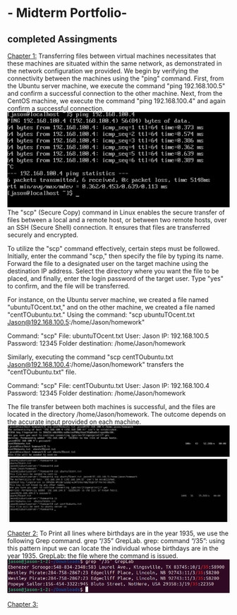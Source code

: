 # - Midterm Portfolio-

## completed Assingments

<span style="text-decoration:underline;">Chapter 1:</span>
Transferring files between virtual machines necessitates that these machines are situated within the same network, as demonstrated in the network configuration we provided.
We begin by verifying the connectivity between the machines using the "ping" command. First, from the Ubuntu server machine, we execute the command "ping 192.168.100.5" and confirm a successful connection to the other machine. Next, from the CentOS machine, we execute the command "ping 192.168.100.4" and again confirm a successful connection.
![ping test](assets/2.png)
The "scp" (Secure Copy) command in Linux enables the secure transfer of files between a local and a remote host, or between two remote hosts, over an SSH (Secure Shell) connection. It ensures that files are transferred securely and encrypted.

To utilize the "scp" command effectively, certain steps must be followed. Initially, enter the command "scp," then specify the file by typing its name. Forward the file to a designated user on the target machine using the destination IP address. Select the directory where you want the file to be placed, and finally, enter the login password of the target user. Type "yes" to confirm, and the file will be transferred.

For instance, on the Ubuntu server machine, we created a file named "ubuntuTOcent.txt," and on the other machine, we created a file named "centTOubuntu.txt." Using the command: "scp ubuntuTOcent.txt Jason@192.168.100.5:/home/Jason/homework"

Command: "scp"
File: ubuntuTOcent.txt
User: Jason
IP: 192.168.100.5
Password: 12345
Folder destination: /home/Jason/homework

Similarly, executing the command "scp centTOubuntu.txt Jason@192.168.100.4:/home/Jason/homework" transfers the "centTOubuntu.txt" file.

Command: "scp"
File: centTOubuntu.txt
User: Jason
IP: 192.168.100.4
Password: 12345
Folder destination: /home/Jason/homework

The file transfer between both machines is successful, and the files are located in the directory /home/Jason/homework. The outcome depends on the accurate input provided on each machine.
![ping test](assets/1.png)
![ping test](assets/3.png)

<span style="text-decoration:underline;">Chapter 2:</span>
To Print all lines where birthdays are in the year 1935, we use the following Grep command.
grep “/35” GrepLab.
grep: command 
“/35”: using this pattern input we can locate the individual whose birthdays are in the year 1935. 
GrepLab: the file where the command is issued.
![ping test](assets/1.1.png)

<span style="text-decoration:underline;">Chapter 3:</span>

